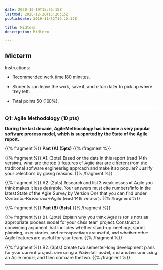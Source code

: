 ```yaml
---
date: 2020-10-19T15:26:15Z
lastmod: 2020-12-20T15:26:15Z 
publishdate: 2019-11-23T15:26:15Z

title: Midterm
description: Midterm

---
```


## Midterm

Instructions:

* Recommended work time 180 minutes. 

* Students can leave the work, save it, and return later to pick up where they left.

* Total points 50 (100%).

--- 

### Q1: Agile Methodology (10 pts)

**During the last decade, Agile Methodology has become a very popular software process model, which is supported by the State of the Agile report.**

{{% fragment %}} **Part (A) (5pts)** 
{{% /fragment %}}

{{% fragment %}} A1. (3pts) Based on the data in this report (read 14th version), what are the top 3 features of Agile that are different from the traditional software engineering approach and make it so popular? Justify your selections by giving reasons.
{{% /fragment %}}

{{% fragment %}} A2. (2pts) Research and list 3 weaknesses of Agile you think makes it less desirable. Your answers must cite numbers/info in the latest State of the Agile Survey by Version One that you can find under Contents>Resources->Agile (read 14th version). 
{{% /fragment %}}

{{% fragment %}} **Part (B) (5pts)**
{{% /fragment %}}

{{% fragment %}} B1. (2pts) Explain why you think Agile is (or is not) an appropriate process model for your class team project. Construct a convincing argument that includes whether stand-up meetings, sprint planning, user stories, and retrospectives are useful, and whether other Agile features are useful for your team.
{{% /fragment %}}

{{% fragment %}} B2. (3pts) Create two semester-long development plans for your current project: one using a Waterfall model, and another one using an Agile model, and then compare the two. 
{{% /fragment %}}

---
